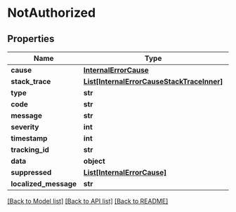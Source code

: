 # NotAuthorized


## Properties

Name | Type | Description | Notes
------------ | ------------- | ------------- | -------------
**cause** | [**InternalErrorCause**](InternalErrorCause.md) |  | [optional] 
**stack_trace** | [**List[InternalErrorCauseStackTraceInner]**](InternalErrorCauseStackTraceInner.md) |  | [optional] 
**type** | **str** |  | [optional] 
**code** | **str** |  | [optional] 
**message** | **str** |  | [optional] 
**severity** | **int** |  | [optional] 
**timestamp** | **int** |  | [optional] 
**tracking_id** | **str** |  | [optional] 
**data** | **object** |  | [optional] 
**suppressed** | [**List[InternalErrorCause]**](InternalErrorCause.md) |  | [optional] 
**localized_message** | **str** |  | [optional] 

[[Back to Model list]](../README.md#documentation-for-models) [[Back to API list]](../README.md#documentation-for-api-endpoints) [[Back to README]](../README.md)


